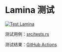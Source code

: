# Lamina 测试

[![Test Lamina](https://github.com/zhoushengdao/lamina-test/actions/workflows/test.yml/badge.svg?event=schedule)](https://github.com/zhoushengdao/lamina-test/actions/workflows/test.yml)

测试用例：[src/tests.rs](src/tests.rs)

测试结果：[GitHub Actions](https://github.com/zhoushengdao/lamina-test/actions/workflows/test.yml)
